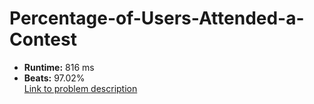# Percentage-of-Users-Attended-a-Contest
- **Runtime:** 816 ms
- **Beats:** 97.02%<br>
[Link to problem description](https://leetcode.com/problems/percentage-of-users-attended-a-contest/description/?envType=study-plan-v2&envId=top-sql-50)
